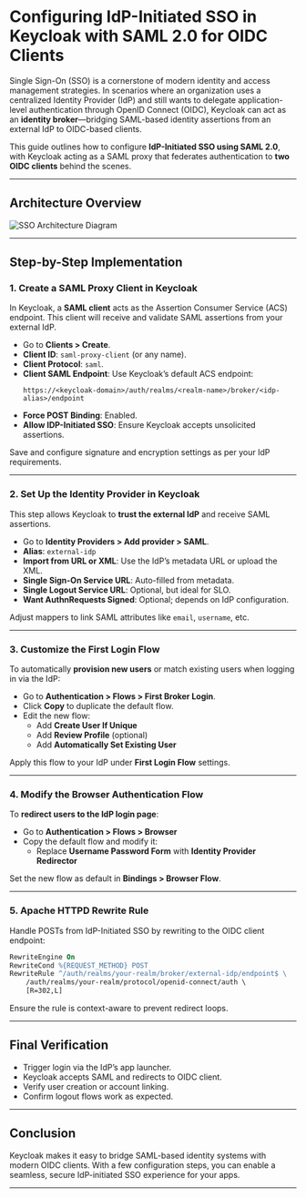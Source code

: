 
# Configuring IdP-Initiated SSO in Keycloak with SAML 2.0 for OIDC Clients

Single Sign-On (SSO) is a cornerstone of modern identity and access management strategies. In scenarios where an organization uses a centralized Identity Provider (IdP) and still wants to delegate application-level authentication through OpenID Connect (OIDC), Keycloak can act as an **identity broker**—bridging SAML-based identity assertions from an external IdP to OIDC-based clients.

This guide outlines how to configure **IdP-Initiated SSO using SAML 2.0**, with Keycloak acting as a SAML proxy that federates authentication to **two OIDC clients** behind the scenes.

---

## Architecture Overview

![SSO Architecture Diagram](A_blog_post_image_showcases_a_guide_titled_"Config.png)

---

## Step-by-Step Implementation

### 1. Create a SAML Proxy Client in Keycloak

In Keycloak, a **SAML client** acts as the Assertion Consumer Service (ACS) endpoint. This client will receive and validate SAML assertions from your external IdP.

- Go to **Clients > Create**.
- **Client ID**: `saml-proxy-client` (or any name).
- **Client Protocol**: `saml`.
- **Client SAML Endpoint**: Use Keycloak’s default ACS endpoint:
  ```
  https://<keycloak-domain>/auth/realms/<realm-name>/broker/<idp-alias>/endpoint
  ```
- **Force POST Binding**: Enabled.
- **Allow IDP-Initiated SSO**: Ensure Keycloak accepts unsolicited assertions.

Save and configure signature and encryption settings as per your IdP requirements.

---

### 2. Set Up the Identity Provider in Keycloak

This step allows Keycloak to **trust the external IdP** and receive SAML assertions.

- Go to **Identity Providers > Add provider > SAML**.
- **Alias**: `external-idp`
- **Import from URL or XML**: Use the IdP’s metadata URL or upload the XML.
- **Single Sign-On Service URL**: Auto-filled from metadata.
- **Single Logout Service URL**: Optional, but ideal for SLO.
- **Want AuthnRequests Signed**: Optional; depends on IdP configuration.

Adjust mappers to link SAML attributes like `email`, `username`, etc.

---

### 3. Customize the First Login Flow

To automatically **provision new users** or match existing users when logging in via the IdP:

- Go to **Authentication > Flows > First Broker Login**.
- Click **Copy** to duplicate the default flow.
- Edit the new flow:
  - Add **Create User If Unique**
  - Add **Review Profile** (optional)
  - Add **Automatically Set Existing User**

Apply this flow to your IdP under **First Login Flow** settings.

---

### 4. Modify the Browser Authentication Flow

To **redirect users to the IdP login page**:

- Go to **Authentication > Flows > Browser**
- Copy the default flow and modify it:
  - Replace **Username Password Form** with **Identity Provider Redirector**

Set the new flow as default in **Bindings > Browser Flow**.

---

### 5. Apache HTTPD Rewrite Rule

Handle POSTs from IdP-Initiated SSO by rewriting to the OIDC client endpoint:

```apache
RewriteEngine On
RewriteCond %{REQUEST_METHOD} POST
RewriteRule ^/auth/realms/your-realm/broker/external-idp/endpoint$ \
    /auth/realms/your-realm/protocol/openid-connect/auth \
    [R=302,L]
```

Ensure the rule is context-aware to prevent redirect loops.

---

## Final Verification

- Trigger login via the IdP’s app launcher.
- Keycloak accepts SAML and redirects to OIDC client.
- Verify user creation or account linking.
- Confirm logout flows work as expected.

---

## Conclusion

Keycloak makes it easy to bridge SAML-based identity systems with modern OIDC clients. With a few configuration steps, you can enable a seamless, secure IdP-initiated SSO experience for your apps.

---
